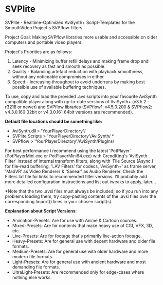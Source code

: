 # SVPlite
SVPlite - Realtime-Optimized AviSynth+ Script-Templates for the SmoothVideo Project's SVPflow-filters.

Project Goal: Making SVPflow libraries more usable and accessible on older computers and portable video players.

Project's Priorities are as follows:
1. Latency - Minimizing buffer refill delays and making frame drop and seek recovery as fast and smooth as possible.
2. Quality - Balancing artefact reduction with playback smoothness, without any noticeable compromises in either.
3. Speed   - Increasing throughput to avoid underruns by making best possible use of available buffering techniques.

To use, copy and load the provided .avs scripts into your favourite AviSynth compatible player along with up-to-date versions of AviSynth+ (v3.5.2 - r3218 or newer) and SVPflow libraries (SVPflow1: v4.5.0.200 & SVPflow2: v4.3.0.160 32bit or v4.3.0.161 64bit versions are recommended).

**Default file locations should be something like:**
* AviSynth.dll > 'YourPlayerDirectory'/
* SVPlite Scripts > 'YourPlayerDirectory'/AviSynth/ *
* SVPflow > 'YourPlayerDirectory'/AviSynth/PlugIns/

For best performance i recommend using the latest 'PotPlayer' (PotPlayerMini.exe or PotPlayerMini64.exe) with CrendKing's 'AviSynth Filter' instead of internal transform filters, along with 'File Source (Async.)' for file-read buffering, 'LAV Filters' for codecs, 'AviSynth+' as frame server, 'MadVR' as Video Renderer & 'Sanear' as Audio Renderer. Check the Filters.txt file for links to recommended filter versions. I'll probably add more detailed configuration instructions and list out tweaks to apply, later...

*Note that the two .avsi files must always be included; so if you run into any problems loading them, try copy-pasting contents of the .avsi files over the corresponding Import() lines in your chosen script(s).


**Explanation about Script Versions:**
* Animation-Presets: Are for use with Anime & Cartoon sources.
* Mixed-Presets: Are for contents that make heavy use of CGI, VFX, 3D, etc.
* Live-Presets: Are for footage that's primarily live-action footage.
* Heavy-Presets: Are for general use with decent hardware and older file formats.
* Medium-Presets: Are for general use with older hardware and more modern file formats.
* Light-Presets: Are for general use with ancient hardware and most demanding file formats.
* UltraLight-Presets: Are recommended only for edge-cases where nothing else works.
